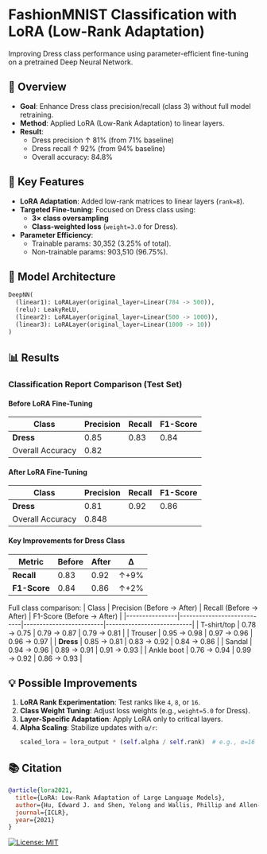 
# FashionMNIST Classification with LoRA (Low-Rank Adaptation)

Improving Dress class performance using parameter-efficient fine-tuning on a pretrained Deep Neural Network.

## 📌 Overview
- **Goal**: Enhance Dress class precision/recall (class 3) without full model retraining.
- **Method**: Applied LoRA (Low-Rank Adaptation) to linear layers.
- **Result**: 
  - Dress precision ↑ 81% (from 71% baseline)
  - Dress recall ↑ 92% (from 94% baseline)
  - Overall accuracy: 84.8%

## 🔑 Key Features
- **LoRA Adaptation**: Added low-rank matrices to linear layers (`rank=8`).
- **Targeted Fine-tuning**: Focused on Dress class using:
  - **3× class oversampling**
  - **Class-weighted loss** (`weight=3.0` for Dress).
- **Parameter Efficiency**:
  - Trainable params: 30,352 (3.25% of total).
  - Non-trainable params: 903,510 (96.75%).

## 🧠 Model Architecture
```python
DeepNN(
  (linear1): LoRALayer(original_layer=Linear(784 -> 500)),
  (relu): LeakyReLU,
  (linear2): LoRALayer(original_layer=Linear(500 -> 1000)),
  (linear3): LoRALayer(original_layer=Linear(1000 -> 10))
)
```

## 📊 Results  
### Classification Report Comparison (Test Set)

#### Before LoRA Fine-Tuning
| Class          | Precision | Recall | F1-Score |  
|----------------|-----------|--------|----------|  
| **Dress**      | 0.85      | 0.83   | 0.84     |  
| Overall Accuracy | 0.82     | 

#### After LoRA Fine-Tuning
| Class          | Precision | Recall | F1-Score |  
|----------------|-----------|--------|----------|  
| **Dress**      | 0.81      | 0.92   | 0.86     |  
| Overall Accuracy | 0.848    | 

#### Key Improvements for Dress Class
| Metric        | Before | After | Δ    |
|---------------|--------|-------|------|
| **Recall**    | 0.83   | 0.92  | ↑+9% |
| **F1-Score**  | 0.84   | 0.86  | ↑+2% |

Full class comparison:
| Class          | Precision (Before → After) | Recall (Before → After) | F1-Score (Before → After) |
|----------------|----------------------------|-------------------------|---------------------------|
| T-shirt/top    | 0.78 → 0.75                | 0.79 → 0.87             | 0.79 → 0.81               |
| Trouser        | 0.95 → 0.98                | 0.97 → 0.96             | 0.96 → 0.97               |
| **Dress**      | 0.85 → 0.81                | 0.83 → 0.92             | 0.84 → 0.86               | 
| Sandal         | 0.94 → 0.96                | 0.89 → 0.91             | 0.91 → 0.93               |
| Ankle boot     | 0.76 → 0.94                | 0.99 → 0.92             | 0.86 → 0.93               |

## 💡 Possible Improvements  
1. **LoRA Rank Experimentation**: Test ranks like `4`, `8`, or `16`.  
2. **Class Weight Tuning**: Adjust loss weights (e.g., `weight=5.0` for Dress).  
3. **Layer-Specific Adaptation**: Apply LoRA only to critical layers.  
4. **Alpha Scaling**: Stabilize updates with `α/r`:  
   ```python
   scaled_lora = lora_output * (self.alpha / self.rank)  # e.g., α=16
   ```

## 📚 Citation  
```bibtex
@article{lora2021,
  title={LoRA: Low-Rank Adaptation of Large Language Models},
  author={Hu, Edward J. and Shen, Yelong and Wallis, Phillip and Allen-Zhu, Zeyuan and Li, Yuanzhi and Wang, Shean and Chen, Weizhu},
  journal={ICLR},
  year={2021}
}
```

[![License: MIT](https://img.shields.io/badge/License-MIT-yellow.svg)](https://opensource.org/licenses/MIT)
```

